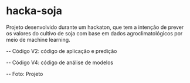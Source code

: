 # hacka-soja
Projeto desenvolvido durante um hackaton, que tem a intenção de prever os valores do cultivo de soja com base em dados agroclimatológicos por meio de machine learning.

-- Código V2: código de aplicação e predição

-- Código V4: código de análise de modelos

-- Foto: Projeto
